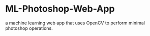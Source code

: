 # ML-Photoshop-Web-App
a machine learning web app that uses OpenCV to perform minimal photoshop operations.
